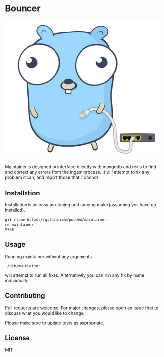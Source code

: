 # Bouncer

![Image of Gopher Worker](assets/maintainer.svg)

Maintainer is designed to interface directly with mongodb and redis to find and correct any errors from the ingest process.
It will attempt to fix any problem it can, and report those that it cannot 

## Installation

Installation is as easy as cloning and running make (assuming you have go installed).

```shell script
git clone https://github.com/podded/maintainer
cd maintainer
make
```


## Usage

Running maintainer without any arguments
```shell script
./bin/maintainer
```
will attempt to run all fixes. Alternatively you can run any fix by name individually.

## Contributing
Pull requests are welcome. For major changes, please open an issue first to discuss what you would like to change.

Please make sure to update tests as appropriate.

## License
[MIT](https://choosealicense.com/licenses/mit/)